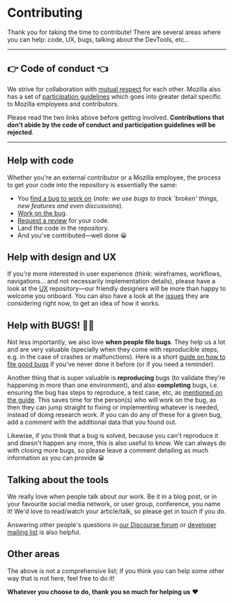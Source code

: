 # Contributing

Thank you for taking the time to contribute! There are several areas where you can help: code, UX, bugs, talking about the DevTools, etc...

---

## 👉 Code of conduct 👈

We strive for collaboration with [mutual respect](https://searchfox.org/mozilla-central/source/devtools/CODE_OF_CONDUCT.md) for each other. Mozilla also has a set of [participation guidelines](https://www.mozilla.org/en-US/about/governance/policies/participation/) which goes into greater detail specific to Mozilla employees and contributors.

Please read the two links above before getting involved. **Contributions that don't abide by the code of conduct and participation guidelines will be rejected**.

---

## Help with code

Whether you're an external contributor or a Mozilla employee, the process to get your code into the repository is essentially the same:

* You [find a bug to work on](./contributing/find-bugs.md) (*note: we use bugs to track 'broken' things, new features and even discussions*).
* [Work on the bug](./contributing/fixing-bugs.md).
* [Request a review](./contributing/making-prs.md) for your code.
* Land the code in the repository.
* And you've contributed—well done 😀

## Help with design and UX

If you're more interested in user experience (think: wireframes, workflows, navigations... and not necessarily implementation details), please have a look at the [UX](https://github.com/firefox-devtools/ux) repository—our friendly designers will be more than happy to welcome you onboard. You can also have a look at the [issues](https://github.com/firefox-devtools/ux/issues) they are considering right now, to get an idea of how it works.

## Help with BUGS! 🐛🐞 <!--TODO: we might want to split this out to another page with more detail, in addition to this introductory section-->

Not less importantly, we also love **when people file bugs**. They help us a lot and are very valuable (specially when they come with reproducible steps, e.g. in the case of crashes or malfunctions). Here is a short [guide on how to file good bugs](./filing-good-bugs.md) if you've never done it before (or if you need a reminder).

Another thing that is super valuable is **reproducing** bugs (to validate they're happening in more than one environment), and also **completing** bugs, i.e. ensuring the bug has steps to reproduce, a test case, etc, as [mentioned on the guide](./filing-good-bugs.md). This saves time for the person(s) who will work on the bug, as then they can jump straight to fixing or implementing whatever is needed, instead of doing research work. If you can do any of these for a given bug, add a comment with the additional data that you found out.

Likewise, if you think that a bug is solved, because you can't reproduce it and doesn't happen any more, this is also useful to know. We can always do with closing more bugs, so please leave a comment detailing as much information as you can provide 😀

## Talking about the tools <!--TODO: same as above, might want a separate page on talking and maybe collecting talks?-->

We really love when people talk about our work. Be it in a blog post, or in your favourite social media network, or user group, conference, you name it! We'd love to read/watch your article/talk, so please get in touch if you do.

Answering other people's questions in [our Discourse forum](https://discourse.mozilla.org/c/devtools) or [developer mailing list](https://groups.google.com/forum/#!forum/mozilla.dev.developer-tools) is also helpful.

## Other areas

The above is not a comprehensive list; if you think you can help some other way that is not here, feel free to do it!

**Whatever you choose to do, thank you so much for helping us** ❤️
